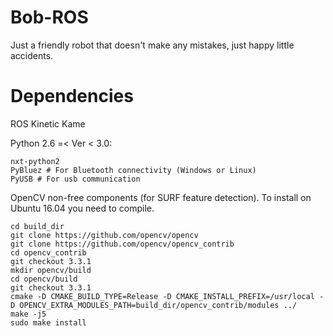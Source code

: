 # Bob-ROS
Just a friendly robot that doesn't make any mistakes, just happy little accidents.

# Dependencies
ROS Kinetic Kame

Python 2.6 =< Ver < 3.0:
```
nxt-python2
PyBluez # For Bluetooth connectivity (Windows or Linux)
PyUSB # For usb communication
```

OpenCV non-free components (for SURF feature detection).
To install on Ubuntu 16.04 you need to compile.

```
cd build_dir
git clone https://github.com/opencv/opencv
git clone https://github.com/opencv/opencv_contrib
cd opencv_contrib
git checkout 3.3.1
mkdir opencv/build
cd opencv/build
git checkout 3.3.1
cmake -D CMAKE_BUILD_TYPE=Release -D CMAKE_INSTALL_PREFIX=/usr/local -D OPENCV_EXTRA_MODULES_PATH=build_dir/opencv_contrib/modules ../
make -j5
sudo make install
```

